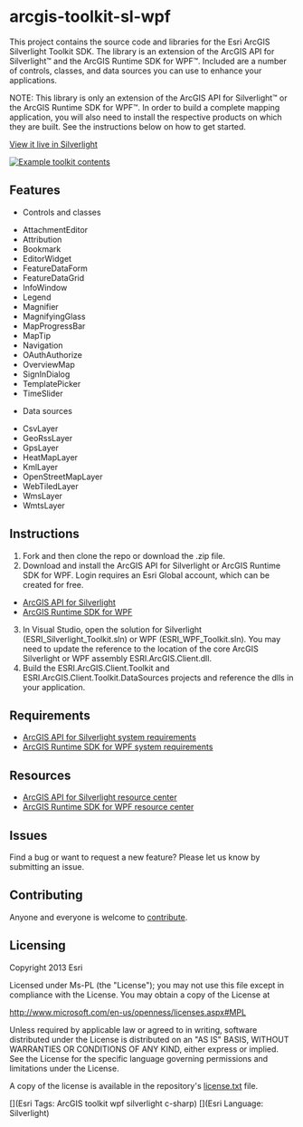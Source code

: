 # arcgis-toolkit-sl-wpf

This project contains the source code and libraries for the Esri ArcGIS Silverlight Toolkit SDK. The library is an extension of the ArcGIS API for Silverlight™ and the ArcGIS Runtime SDK for WPF™. Included are a number of controls, classes, and data sources you can use to enhance your applications. 

NOTE: This library is only an extension of the ArcGIS API for Silverlight™ or the ArcGIS Runtime SDK for WPF™.   In order to build a complete mapping application, you will also need to install the respective products on which they are built.  See the instructions below on how to get started.

[View it live in Silverlight](http://resources.arcgis.com/en/help/silverlight-api/samples/start.htm#Attribution)

[![Example toolkit contents](https://raw.github.com/Esri/arcgis-toolkit-sl-wpf/master/arcgis-toolkit-sl-wpf.png "Example toolkit contents")](http://resources.arcgis.com/en/help/silverlight-api/samples/start.htm#Attribution)

## Features
- Controls and classes
 * AttachmentEditor
 * Attribution
 * Bookmark
 * EditorWidget
 * FeatureDataForm
 * FeatureDataGrid
 * InfoWindow
 * Legend
 * Magnifier
 * MagnifyingGlass
 * MapProgressBar
 * MapTip
 * Navigation
 * OAuthAuthorize
 * OverviewMap
 * SignInDialog 
 * TemplatePicker
 * TimeSlider
- Data sources
 * CsvLayer
 * GeoRssLayer
 * GpsLayer
 * HeatMapLayer
 * KmlLayer
 * OpenStreetMapLayer
 * WebTiledLayer
 * WmsLayer
 * WmtsLayer

## Instructions

1. Fork and then clone the repo or download the .zip file. 
2. Download and install the ArcGIS API for Silverlight or ArcGIS Runtime SDK for WPF.  Login requires an Esri Global account, which can be created for free.   
 * [ArcGIS API for Silverlight](http://www.esri.com/apps/products/download/index.cfm?fuseaction=download.main&downloadid=876) 
 * [ArcGIS Runtime SDK for WPF](http://www.esri.com/apps/products/download/index.cfm?fuseaction=download.main&downloadid=1079)
3. In Visual Studio, open the solution for Silverlight (ESRI_Silverlight_Toolkit.sln) or WPF (ESRI_WPF_Toolkit.sln).  You may need to update the reference to the location of the core ArcGIS Silverlight or WPF assembly ESRI.ArcGIS.Client.dll.     
4. Build the ESRI.ArcGIS.Client.Toolkit and ESRI.ArcGIS.Client.Toolkit.DataSources projects and reference the dlls in your application.  

## Requirements

* [ArcGIS API for Silverlight system requirements](http://resources.arcgis.com/en/help/silverlight-api/concepts/#/System_requirements/01660000000t000000/) 
* [ArcGIS Runtime SDK for WPF system requirements](http://resources.arcgis.com/en/help/runtime-wpf/concepts/index.html#/System_requirements/0170000000p3000000/)

## Resources

* [ArcGIS API for Silverlight resource center](http://resources.arcgis.com/en/communities/silverlight-api/) 
* [ArcGIS Runtime SDK for WPF resource center](http://resources.arcgis.com/en/communities/runtime-wpf/)

## Issues

Find a bug or want to request a new feature?  Please let us know by submitting an issue.

## Contributing

Anyone and everyone is welcome to [contribute](CONTRIBUTING.md). 

## Licensing
Copyright 2013 Esri

Licensed under Ms-PL (the "License");
you may not use this file except in compliance with the License.
You may obtain a copy of the License at

   http://www.microsoft.com/en-us/openness/licenses.aspx#MPL

Unless required by applicable law or agreed to in writing, software
distributed under the License is distributed on an "AS IS" BASIS,
WITHOUT WARRANTIES OR CONDITIONS OF ANY KIND, either express or implied.
See the License for the specific language governing permissions and
limitations under the License.

A copy of the license is available in the repository's [license.txt](https://raw.github.com/Esri/arcgis-toolkit-sl-wpf/master/license.txt) file.

[](Esri Tags: ArcGIS toolkit wpf silverlight c-sharp)
[](Esri Language: Silverlight)

